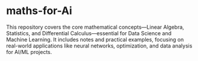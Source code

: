 # maths-for-Ai
This repository covers the core mathematical concepts—Linear Algebra, Statistics, and Differential Calculus—essential for Data Science and Machine Learning. It includes notes and practical examples, focusing on real-world applications like neural networks, optimization, and data analysis for AI/ML projects.
